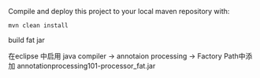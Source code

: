 Compile and deploy this project to your local maven repository with: 
```
mvn clean install
```

build fat jar

在eclipse 中启用
java compiler -> annotaion processing -> Factory Path中添加 annotationprocessing101-processor_fat.jar